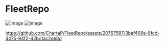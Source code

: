 # FleetRepo

![image](https://github.com/ChartaP/FleetRepo/assets/20767587/3c21becc-0d83-4ac9-996d-237d66777e3f)
![image](https://github.com/ChartaP/FleetRepo/assets/20767587/53f60632-f114-4344-850b-8e154c4af3fd)


https://github.com/ChartaP/FleetRepo/assets/20767587/3baf468e-8fcd-4475-94f2-42bc1ac2de8d

